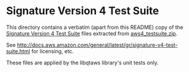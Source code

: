 # Signature Version 4 Test Suite

This directory contains a verbatim (apart from this README) copy of the
[Signature Version 4 Test Suite](http://docs.aws.amazon.com/general/latest/gr/signature-v4-test-suite.html)
files extracted from [aws4_testsuite.zip](https://awsiammedia.s3.amazonaws.com/public/sample/aws4_testsuite/aws4_testsuite.zip).

See http://docs.aws.amazon.com/general/latest/gr/signature-v4-test-suite.html for licensing, etc.

These files are applied by the libqtaws library's unit tests only.
